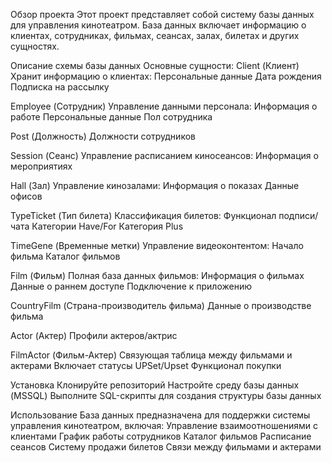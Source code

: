 Обзор проекта
Этот проект представляет собой систему базы данных для управления кинотеатром. 
База данных включает информацию о клиентах, сотрудниках, фильмах, сеансах, залах, билетах и других сущностях.

Описание схемы базы данных
Основные сущности:
Client (Клиент)
Хранит информацию о клиентах:
Персональные данные
Дата рождения
Подписка на рассылку

Employee (Сотрудник)
Управление данными персонала:
Информация о работе
Персональные данные
Пол сотрудника

Post (Должность)
Должности сотрудников

Session (Сеанс)
Управление расписанием киносеансов:
Информация о мероприятиях

Hall (Зал)
Управление кинозалами:
Информация о показах
Данные офисов

TypeTicket (Тип билета)
Классификация билетов:
Функционал подписи/чата
Категории Have/For
Категория Plus

TimeGene (Временные метки)
Управление видеоконтентом:
Начало фильма
Каталог фильмов

Film (Фильм)
Полная база данных фильмов:
Информация о фильмах
Данные о раннем доступе
Подключение к приложению

CountryFilm (Страна-производитель фильма)
Данные о производстве фильма

Actor (Актер)
Профили актеров/актрис

FilmActor (Фильм-Актер)
Связующая таблица между фильмами и актерами
Включает статусы UPSet/Upset
Функционал покупки

Установка
Клонируйте репозиторий
Настройте среду базы данных (MSSQL)
Выполните SQL-скрипты для создания структуры базы данных

Использование
База данных предназначена для поддержки системы управления кинотеатром, включая:
Управление взаимоотношениями с клиентами
График работы сотрудников
Каталог фильмов
Расписание сеансов
Систему продажи билетов
Связи между фильмами и актерами
